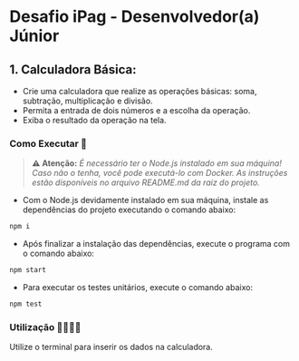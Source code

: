# Desafio iPag - Desenvolvedor(a) Júnior

## 1. Calculadora Básica:

* Crie uma calculadora que realize as operações básicas: soma, subtração, multiplicação e divisão.
* Permita a entrada de dois números e a escolha da operação.
* Exiba o resultado da operação na tela.

### Como Executar 🐧

> **⚠️ Atenção:** _É necessário ter o Node.js instalado em sua máquina! Caso não o tenha, você pode executá-lo com Docker. As instruções estão disponíveis no arquivo README.md da raiz do projeto._

- Com o Node.js devidamente instalado em sua máquina, instale as dependências do projeto executando o comando abaixo:

```bash
npm i
```

- Após finalizar a instalação das dependências, execute o programa com o comando abaixo:

```bash
npm start
```

- Para executar os testes unitários, execute o comando abaixo:

```bash
npm test
```

### Utilização 🧑‍💻👩‍💻

Utilize o terminal para inserir os dados na calculadora.



